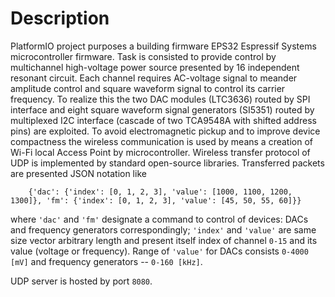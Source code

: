 # Description
PlatformIO project purposes a building firmware EPS32 Espressif Systems microcontroller firmware. Task is consisted to provide control by multichannel high-voltage power source presented by 16 independent resonant circuit. Each channel requires AC-voltage signal to meander amplitude control and square waveform signal to control its carrier frequency. To realize this the two DAC modules (LTC3636) routed by SPI interface and eight square waveform signal generators (SI5351) routed by multiplexed I2C interface (cascade of two TCA9548A with shifted address pins) are exploited. To avoid electromagnetic pickup and to improve device compactness the wireless communication is used by means a creation of Wi-Fi local Access Point by microcontroller. Wireless transfer protocol of UDP is implemented by standard open-source libraries. Transferred packets are presented JSON notation like
```
	{'dac': {'index': [0, 1, 2, 3], 'value': [1000, 1100, 1200, 1300]}, 'fm': {'index': [0, 1, 2, 3], 'value': [45, 50, 55, 60]}}
```
where `'dac'` and `'fm'` designate a command to control of devices: DACs and frequency generators correspondingly; `'index'` and `'value'` are same size vector arbitrary length and present itself index of channel `0-15` and its value (voltage or frequency). Range of `'value'` for DACs consists `0-4000 [mV]` and frequency generators -- `0-160 [kHz]`.

UDP server is hosted by port `8080`.